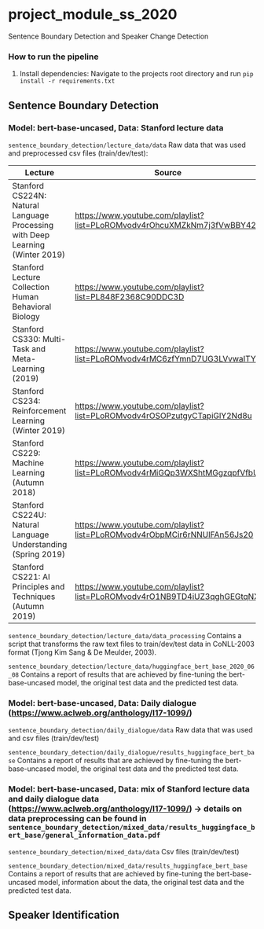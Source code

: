 # project_module_ss_2020
 Sentence Boundary Detection and Speaker Change Detection
 
### How to run the pipeline
1. Install dependencies: Navigate to the projects root directory and run `pip install -r requirements.txt`
 
## Sentence Boundary Detection
### Model: bert-base-uncased, Data: Stanford lecture data
`sentence_boundary_detection/lecture_data/data`
Raw data that was used and preprocessed csv files (train/dev/test):

Lecture|Source
-------|------
Stanford CS224N: Natural Language Processing with Deep Learning (Winter 2019)|https://www.youtube.com/playlist?list=PLoROMvodv4rOhcuXMZkNm7j3fVwBBY42z
Stanford Lecture Collection Human Behavioral Biology|https://www.youtube.com/playlist?list=PL848F2368C90DDC3D
Stanford CS330: Multi-Task and Meta-Learning (2019)|https://www.youtube.com/playlist?list=PLoROMvodv4rMC6zfYmnD7UG3LVvwaITY5
Stanford CS234: Reinforcement Learning (Winter 2019)|https://www.youtube.com/playlist?list=PLoROMvodv4rOSOPzutgyCTapiGlY2Nd8u
Stanford CS229: Machine Learning (Autumn 2018)|https://www.youtube.com/playlist?list=PLoROMvodv4rMiGQp3WXShtMGgzqpfVfbU
Stanford CS224U: Natural Language Understanding (Spring 2019)|https://www.youtube.com/playlist?list=PLoROMvodv4rObpMCir6rNNUlFAn56Js20
Stanford CS221: AI Principles and Techniques (Autumn 2019)|https://www.youtube.com/playlist?list=PLoROMvodv4rO1NB9TD4iUZ3qghGEGtqNX

`sentence_boundary_detection/lecture_data/data_processing`
Contains a script that transforms the raw text files to train/dev/test data in CoNLL-2003 format (Tjong Kim Sang & De Meulder, 2003).

`sentence_boundary_detection/lecture_data/huggingface_bert_base_2020_06_08`
Contains a report of results that are achieved by fine-tuning the bert-base-uncased model, the original test data and the predicted test data.

### Model: bert-base-uncased, Data: Daily dialogue (https://www.aclweb.org/anthology/I17-1099/)
`sentence_boundary_detection/daily_dialogue/data`
Raw data that was used and csv files (train/dev/test)

`sentence_boundary_detection/daily_dialogue/results_huggingface_bert_base`
Contains a report of results that are achieved by fine-tuning the bert-base-uncased model, the original test data and the predicted test data.

### Model: bert-base-uncased, Data: mix of Stanford lecture data and daily dialogue data (https://www.aclweb.org/anthology/I17-1099/) -> details on data preprocessing can be found in `sentence_boundary_detection/mixed_data/results_huggingface_bert_base/general_information_data.pdf`
`sentence_boundary_detection/mixed_data/data`
Csv files (train/dev/test)

`sentence_boundary_detection/mixed_data/results_huggingface_bert_base`
Contains a report of results that are achieved by fine-tuning the bert-base-uncased model, information about the data, the original test data and the predicted test data.

## Speaker Identification
